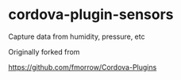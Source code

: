 cordova-plugin-sensors
======================

Capture data from humidity, pressure, etc

Originally forked from

https://github.com/fmorrow/Cordova-Plugins


